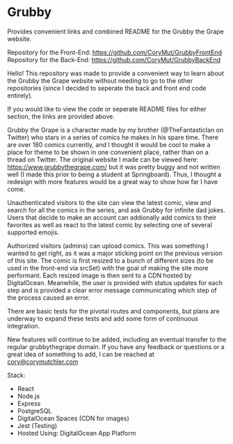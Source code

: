 # Grubby
Provides convenient links and combined README for the Grubby the Grape website.

Repository for the Front-End: https://github.com/CoryMut/GrubbyFrontEnd  
Repository for the Back-End: https://github.com/CoryMut/GrubbyBackEnd

Hello! This repository was made to provide a convenient way to learn about the Grubby the Grape website without needing to go to the other repositories (since I decided to seperate the back and front end code entirely).

If you would like to view the code or seperate README files for either section, the links are provided above.

Grubby the Grape is a character made by my brother (@TheFantasticIan on Twitter) who stars in a series of comics he makes in his spare time. There are over 180 comics currently, and I thought it would be cool to make a place for theme to be shown in one convenient place, rather than on a thread on Twitter. The original website I made can be viewed here: https://www.grubbythegrape.com/ but it was pretty buggy and not written well (I made this prior to being a student at Springboard). Thus, I thought a redesign with more features would be a great way to show how far I have come.

Unauthenticated visitors to the site can view the latest comic, view and search for all the comics in the series, and ask Grubby for infinite dad jokes. Users that decide to make an account can addionally add comics to their favorites as well as react to the latest comic by selecting one of several supported emojis.

Authorized visitors (admins) can upload comics. This was something I wanted to get right, as it was a major sticking point on the previous version of this site. The comic is first resized to a bunch of different sizes (to be used in the front-end via srcSet) with the goal of making the site more performant. Each resized image is then sent to a CDN hosted by DigitalOcean. Meanwhile, the user is provided with status updates for each step and is provided a clear error message communicating which step of the process caused an error.

There are basic tests for the pivotal routes and components, but plans are underway to expand these tests and add some form of continuous integration.

New features will continue to be added, including an eventual transfer to the regular grubbythegrape domain. If you have any feedback or questions or a great idea of something to add, I can be reached at cory@corymutchler.com

Stack:
- React
- Node.js
- Express
- PostgreSQL
- DigitalOcean Spaces (CDN for images)
- Jest (Testing)
- Hosted Using: DigitalOcean App Platform

